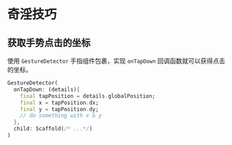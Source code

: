 # 奇淫技巧

## 获取手势点击的坐标

使用 `GestureDetector` 手指组件包裹，实现 `onTapDown` 回调函数就可以获得点击的坐标。

```dart
GestureDetector(
  onTapDown: (details){
    final tapPosition = details.globalPosition;
    final x = tapPosition.dx;
    final y = tapPosition.dy;
    // do something with x & y
  },
  child: Scaffold(/* ...*/)
)
```